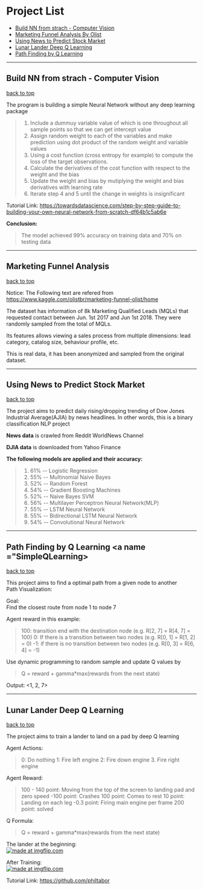 <a name="backtotop"></a>
# Project List
- [Build NN from strach - Computer Vision](#buildNNfromstrach)<br>
- [Marketing Funnel Analysis By Olist](#MarketFunnel)<br>
- [Using News to Predict Stock Market](#NewsStockMarket)<br>
- [Lunar Lander Deep Q Learning](#LunarLander)<br>
- [Path Finding by Q Learning](#SimpleQLearning)<br>


___

## Build NN from strach - Computer Vision<a name="buildNNfromstrach"></a>
[back to top](#backtotop)

The program is building a simple Neural Network without any deep learning package


> 1. Include a dummuy variable value of which is one throughout all sample points so that we can get intercept value
> 2. Assign random weight to each of the variables and make prediction using dot product of the random weight and variable values
> 3. Using a cost function (cross entropy for example) to compute the loss of the target observations.
> 4. Calculate the derivatives of the cost function with respect to the weight and the bias
> 5. Update the weight and bias by mutiplying the weight and bias derivatives with learning rate
> 6. Iterate step 4 and 5 until the change in weights is insignificant 

Tutorial Link: https://towardsdatascience.com/step-by-step-guide-to-building-your-own-neural-network-from-scratch-df64b1c5ab6e
<br>

**Conclusion:**<br>

> The model achieved 99% accuracy on training data and 70% on testing data

___

## Marketing Funnel Analysis<a name="MarketFunnel"></a>
[back to top](#backtotop)

Notice: The Following text are refered from https://www.kaggle.com/olistbr/marketing-funnel-olist/home

The dataset has information of 8k Marketing Qualified Leads (MQLs) that requested contact between Jun. 1st 2017 and Jun 1st 2018. They were randomly sampled from the total of MQLs.

Its features allows viewing a sales process from multiple dimensions: lead category, catalog size, behaviour profile, etc.

This is real data, it has been anonymized and sampled from the original dataset.

___

## Using News to Predict Stock Market<a name="NewsStockMarket"></a>
[back to top](#backtotop)

The project aims to predict daily rising/dropping trending of Dow Jones Industrial Average(AJIA) by news headlines. In other words, this is a binary classification NLP project

**News data** is crawled from Reddit WorldNews Channel 

**DJIA data** is downloaded from Yahoo Finance 


**The following models are applied and their accuracy:**
> 1. 61% -- Logistic Regression<br>
> 2. 55% -- Multinomial Naive Bayes<br>
> 3. 52% -- Random Forest<br>
> 4. 54% -- Gradient Boosting Machines<br>
> 5. 52% -- Naive Bayes SVM<br>
> 6. 56% -- Multilayer Perceptron Neural Network(MLP)<br>
> 7. 55% -- LSTM Neural Network<br>
> 8. 55% -- Bidirectional LSTM Neural Network<br>
> 9. 54% -- Convolutional Neural Network<br>
___
## Path Finding by Q Learning <a name ="SimpleQLearning></a>
[back to top](#backtotop)

This project aims to find a optimal path from a given node to another <br>
Path Visualization: <br>

Goal:<br>
Find the closest route from node 1 to node 7 <br>

Agent reward in this example:
> 100: transition end with the destination node (e.g. R[2, 7] = R[4, 7] = 100)
> 0: If there is a transition between two nodes (e.g. R[0, 1] = R[1, 2] = 0)
> -1: if there is no transition between two nodes (e.g. R[0, 3] = R[6, 4] = -1)

Use dynamic programming to random sample and update Q values by <br>
> Q = reward + gamma*max(rewards from the next state) <br>

Output: <1, 2, 7>

___
## Lunar Lander Deep Q Learning<a name="LunarLander"></a>
[back to top](#backtotop)

The project aims to train a lander to land on a pad by deep Q learning <br>

Agent Actions:
> 0: Do nothing
> 1: Fire left engine
> 2: Fire down engine
> 3. Fire right engine

Agent Reward:
> 100 - 140 point: Moving from the top of the screen to landing pad and zero speed
> -100 point: Crashes
> 100 point: Comes to rest
> 10 point: Landing on each leg
> -0.3 point: Firing main engine per frame
> 200 point: solved

Q Formula: <br>
> Q = reward + gamma*max(rewards from the next state) <br>

The lander at the beginning:<br>
<a href="https://imgflip.com/gif/3gnzww"><img src="https://i.imgflip.com/3gnzww.gif" title="made at imgflip.com"/></a> <br>

After Training:<br>
<a href="https://imgflip.com/gif/3go36o"><img src="https://i.imgflip.com/3go36o.gif" title="made at imgflip.com"/></a> <br>

Tutorial Link: https://github.com/philtabor
